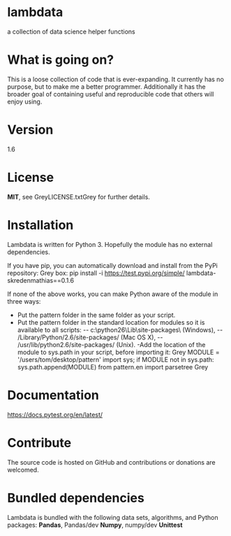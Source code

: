 # lambdata
a collection of data science helper functions

# What is going on?
This is a loose collection of code that is ever-expanding. It currently has no purpose, but to make me a better programmer.
Additionally it has the broader goal of containing useful and reproducible code that others will enjoy using.

# Version
1.6

# License
**MIT**, see GreyLICENSE.txtGrey for further details.

# Installation
Lambdata is written for Python 3. Hopefully the module has no external dependencies. 

If you have pip, you can automatically download and install from the PyPi repository:
Grey box: pip install -i https://test.pypi.org/simple/ lambdata-skredenmathias==0.1.6

If none of the above works, you can make Python aware of the module in three ways:

- Put the pattern folder in the same folder as your script.
- Put the pattern folder in the standard location for modules so it is available to all scripts:
-- c:\python26\Lib\site-packages\ (Windows),
-- /Library/Python/2.6/site-packages/ (Mac OS X),
-- /usr/lib/python2.6/site-packages/ (Unix).
-Add the location of the module to sys.path in your script, before importing it:
Grey
MODULE = '/users/tom/desktop/pattern'
import sys; if MODULE not in sys.path: sys.path.append(MODULE)
from pattern.en import parsetree
Grey

# Documentation
https://docs.pytest.org/en/latest/

# Contribute
The source code is hosted on GitHub and contributions or donations are welcomed. 

# Bundled dependencies
Lambdata is bundled with the following data sets, algorithms, and Python packages:
**Pandas**, Pandas/dev
**Numpy**, numpy/dev
**Unittest**
